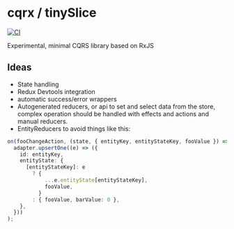 # cqrx / tinySlice

[![CI](https://github.com/AlexAegis/cqrx/workflows/CI/badge.svg)](https://github.com/AlexAegis/cqrx/actions?query=workflow%3ACI)

Experimental, minimal CQRS library based on RxJS

## Ideas

- State handling
- Redux Devtools integration
- automatic success/error wrappers
- Autogenerated reducers, or api to set and select data from the store, complex
  operation should be handled with effects and actions and manual reducers.
- EntityReducers to avoid things like this:

```ts
on(fooChangeAction, (state, { entityKey, entityStateKey, fooValue }) =>
  adapter.upsertOne((e) => ({
    id: entityKey,
    entityState: {
      [entityStateKey]: e
        ? {
            ...e.entityState[entityStateKey],
            fooValue,
          }
        : { fooValue, barValue: 0 },
    },
  }))
);
```
